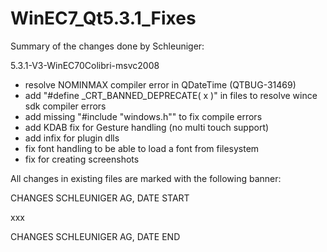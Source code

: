 # WinEC7_Qt5.3.1_Fixes
Summary of the changes done by Schleuniger:

5.3.1-V3-WinEC70Colibri-msvc2008
- resolve NOMINMAX compiler error in QDateTime (QTBUG-31469)
- add "#define _CRT_BANNED_DEPRECATE( x )" in files to resolve wince sdk compiler errors
- add missing "#include "windows.h"" to fix compile errors
- add KDAB fix for Gesture handling (no multi touch support)
- add infix for plugin dlls
- fix font handling to be able to load a font from filesystem
- fix for creating screenshots

All changes in existing files are marked with the following banner:

CHANGES SCHLEUNIGER AG, DATE START

xxx

CHANGES SCHLEUNIGER AG, DATE END


